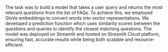  The task was to build a model that takes a user query and
 returns the most relevant questions from the list of FAQs.
 To achieve this, we employed GloVe embeddings to convert
 words into vector representations. We developed a prediction
 function which uses similarity scores between the questions
 and queries to identify the closest matching questions.
 The model was deployed on Streamlit and hosted on
 Streamlit Cloud platform, ensuring fast, accurate results
 while being both scalable and resource-efficient.
